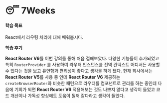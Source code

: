# 😴 7Weeks

#### 학습 목표

React에서 라우팅 처리에 대해 배워봅시다.

**학습 후기**

**React Router V6**를 이번 강의를 통해 처음 접해보았다. 다양한 기능들이 추가되었고 특히 `RouterProvider` 를 사용하여 라우터 인스턴스를 전역 컨텍스트 어디서든 사용할 수 있다는 것을 보고 유연함과 편리성이 좋다고 생각을 하게 됐다. 현재 회사에서는 **React Router V5**를 사용 중 인데 **React Router V6** 제공하는 `createBrowserRouter`와 비슷한 패턴으로 라우터를 컴포넌트로 관리를 하는 중인데 다음에 기회가 되면 **React Router V6** 적용해보는 것도 나쁘지 않다고 생각이 들었고 코드 개선이나 가독성 향상에도 도움이 될꺼 같다라고 생각이 들었다.
